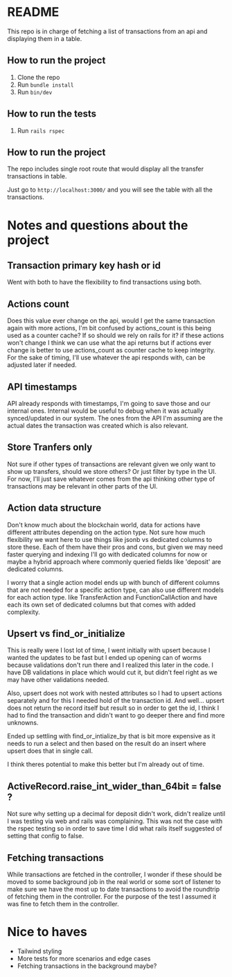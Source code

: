 # README

This repo is in charge of fetching a list of transactions from an api and displaying them in a table.

## How to run the project

1. Clone the repo
2. Run `bundle install`
3. Run `bin/dev`

## How to run the tests

1. Run `rails rspec`

## How to run the project

The repo includes single root route that would display all the transfer transactions in table.

Just go to `http://localhost:3000/` and you will see the table with all the transactions.

# Notes and questions about the project

## Transaction primary key hash or id
Went with both to have the flexibility to find transactions using both.

## Actions count

Does this value ever change on the api, would I get the same transaction again with more actions, I'm  bit confused by actions_count is this being used as a counter cache? If so should we rely on rails for it? if these actions won't change I think we can use what the api returns but if actions ever change is better to use actions_count as  counter cache to keep integrity. For the sake of timing, I'll use whatever the api responds with, can be adjusted later if needed.

## API timestamps

API already responds with timestamps, I'm going to save those and our internal ones. Internal would be useful to debug when it was actually synced/updated in our system. The ones from the API I'm assuming are the actual dates the transaction was created which is also relevant.

## Store Tranfers only

Not sure if other types of transactions are relevant given we only want to show up transfers, should we store others? Or just filter by type in the UI. For now, I'll just save whatever comes from the api thinking other type of transactions may be relevant in other parts of the UI.

## Action data structure

Don't know much about the blockchain world, data for actions have different attributes depending on the action type. Not sure how much flexibility we want here to use things like jsonb vs dedicated columns to store these. Each of them have their pros and cons, but given we may need faster querying and indexing I'll go with dedicated columns for now or maybe a hybrid approach where commonly queried fields like 'deposit' are dedicated columns.

I worry that a single action model ends up with  bunch of different columns that are not needed for a specific action type, can also use different models for each action type. like TransferAction and FunctionCallAction and have each its own set of dedicated columns but that comes with added complexity.

## Upsert vs find_or_initialize

This is really were I lost  lot of time, I went initially with upsert because I wanted the updates to be fast but I ended up opening  can of worms because validations don't run there and I realized this later in the code. I have DB validations in place which would cut it, but didn't feel right as we may have other validations needed.

Also, upsert does not work with nested attributes so I had to upsert actions separately and for this I needed   hold of the transaction id. And well... upsert does not return the record itself but  result so in order to get the id, I think I had to find the transaction and didn't want to go deeper there and find more unknowns.

Ended up settling with find_or_intialize_by that is  bit more expensive as it needs to run a select and then based on the result do an insert where upsert does that in  single call.

I think theres potential to make this better but I'm already out of time.

## ActiveRecord.raise_int_wider_than_64bit = false ?

Not sure why setting up a decimal for deposit didn't work, didn't realize until I was testing via web and rails was complaining. This was not the case with the rspec testing so in order to save time I did what rails itself suggested of setting that config to false.

## Fetching transactions

While transactions are fetched in the controller, I wonder if these should be moved to some background job in the real world or some sort of listener to make sure we have the most up to date transactions to avoid the roundtrip of fetching them in the controller.
For the purpose of the test I assumed it was fine to fetch them in the controller.


# Nice to haves

- Tailwind styling
- More tests for more scenarios and edge cases
- Fetching transactions in the background maybe?